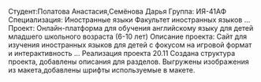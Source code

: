Студент:Полатова Анастасия,Семёнова Дарья
Группа: ИЯ-41АФ
Специализация: Иностранные языки
Факультет иностранных языков
...
Проект: Онлайн-платформа для обучения английскому языку для детей младшего школьного возраста (6-10 лет)
Описание проекта: Сайт для изучения иностранных языков для детей с фокусом на игровой формат и интерактивность
...
Реализация проекта
20.11 Создана структура проекта, добавлены описания для разделов. Выгружены изображения из макета,добавлены шрифты используемые в макете.
